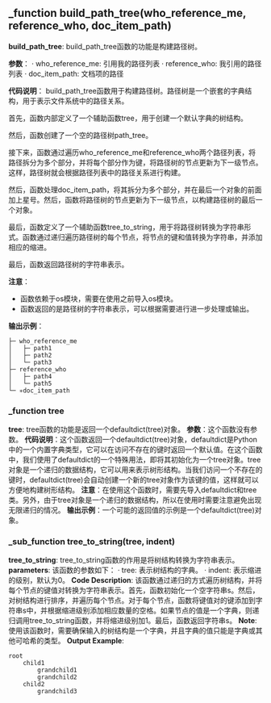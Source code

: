 ## _function build_path_tree(who_reference_me, reference_who, doc_item_path)
**build_path_tree**: build_path_tree函数的功能是构建路径树。

**参数**：
· who_reference_me: 引用我的路径列表
· reference_who: 我引用的路径列表
· doc_item_path: 文档项的路径

**代码说明**：
build_path_tree函数用于构建路径树。路径树是一个嵌套的字典结构，用于表示文件系统中的路径关系。

首先，函数内部定义了一个辅助函数tree，用于创建一个默认字典的树结构。

然后，函数创建了一个空的路径树path_tree。

接下来，函数通过遍历who_reference_me和reference_who两个路径列表，将路径拆分为多个部分，并将每个部分作为键，将路径树的节点更新为下一级节点。这样，路径树就会根据路径列表中的路径关系进行构建。

然后，函数处理doc_item_path，将其拆分为多个部分，并在最后一个对象的前面加上星号。然后，函数将路径树的节点更新为下一级节点，以构建路径树的最后一个对象。

最后，函数定义了一个辅助函数tree_to_string，用于将路径树转换为字符串形式。函数通过递归遍历路径树的每个节点，将节点的键和值转换为字符串，并添加相应的缩进。

最后，函数返回路径树的字符串表示。

**注意**：
- 函数依赖于os模块，需要在使用之前导入os模块。
- 函数返回的是路径树的字符串表示，可以根据需要进行进一步处理或输出。

**输出示例**：
```
├─ who_reference_me
│   ├─ path1
│   ├─ path2
│   └─ path3
├─ reference_who
│   ├─ path4
│   └─ path5
└─ ✳️doc_item_path
```
### _function tree
**tree**: tree函数的功能是返回一个defaultdict(tree)对象。
**参数**：这个函数没有参数。
**代码说明**：这个函数返回一个defaultdict(tree)对象，defaultdict是Python中的一个内置字典类型，它可以在访问不存在的键时返回一个默认值。在这个函数中，我们使用了defaultdict的一个特殊用法，即将其初始化为一个tree对象。tree对象是一个递归的数据结构，它可以用来表示树形结构。当我们访问一个不存在的键时，defaultdict(tree)会自动创建一个新的tree对象作为该键的值，这样就可以方便地构建树形结构。
**注意**：在使用这个函数时，需要先导入defaultdict和tree类。另外，由于tree对象是一个递归的数据结构，所以在使用时需要注意避免出现无限递归的情况。
**输出示例**：一个可能的返回值的示例是一个defaultdict(tree)对象。
### _sub_function tree_to_string(tree, indent)
**tree_to_string**: tree_to_string函数的作用是将树结构转换为字符串表示。
**parameters**: 该函数的参数如下：
· tree: 表示树结构的字典。
· indent: 表示缩进的级别，默认为0。
**Code Description**: 该函数通过递归的方式遍历树结构，并将每个节点的键值对转换为字符串表示。首先，函数初始化一个空字符串s。然后，对树结构进行排序，并遍历每个节点。对于每个节点，函数将键值对的键添加到字符串s中，并根据缩进级别添加相应数量的空格。如果节点的值是一个字典，则递归调用tree_to_string函数，并将缩进级别加1。最后，函数返回字符串s。
**Note**: 使用该函数时，需要确保输入的树结构是一个字典，并且字典的值只能是字典或其他可哈希的类型。
**Output Example**: 
```
root
    child1
        grandchild1
        grandchild2
    child2
        grandchild3
```
